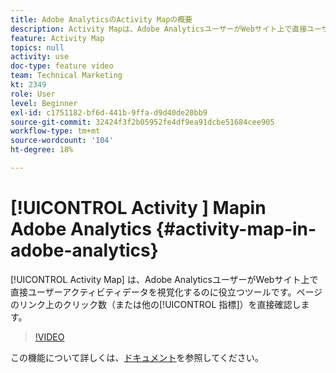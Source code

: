 ```yaml
---
title: Adobe AnalyticsのActivity Mapの概要
description: Activity Mapは、Adobe AnalyticsユーザーがWebサイト上で直接ユーザーアクティビティデータを視覚化するのに役立つツールです。 ページのリンク上のクリック数（または他の指標）を直接確認する。
feature: Activity Map
topics: null
activity: use
doc-type: feature video
team: Technical Marketing
kt: 2349
role: User
level: Beginner
exl-id: c1751182-bf6d-441b-9ffa-d9d40de20bb9
source-git-commit: 32424f3f2b05952fe4df9ea91dcbe51684cee905
workflow-type: tm+mt
source-wordcount: '104'
ht-degree: 18%

---
```


# [!UICONTROL Activity ] Mapin Adobe Analytics {#activity-map-in-adobe-analytics}

[!UICONTROL Activity Map] は、Adobe AnalyticsユーザーがWebサイト上で直接ユーザーアクティビティデータを視覚化するのに役立つツールです。ページのリンク上のクリック数（または他の[!UICONTROL 指標]）を直接確認します。

>[!VIDEO](https://video.tv.adobe.com/v/25451/?quality=12)

この機能について詳しくは、[ドキュメント](https://marketing.adobe.com/resources/help/ja_JP/analytics/activitymap/)を参照してください。
